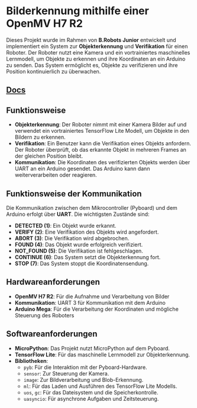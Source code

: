 # Bilderkennung mithilfe einer OpenMV H7 R2

Dieses Projekt wurde im Rahmen von **B.Robots Junior** entwickelt und implementiert ein System zur **Objekterkennung** und **Verifikation** für einen Roboter. Der Roboter nutzt eine Kamera und ein vortrainiertes maschinelles Lernmodell, um Objekte zu erkennen und ihre Koordinaten an ein Arduino zu senden. Das System ermöglicht es, Objekte zu verifizieren und ihre Position kontinuierlich zu überwachen.

## [Docs](https://moritzheinzle.github.io/openmv-h7-machine-learning/)
## Funktionsweise

- **Objekterkennung**: Der Roboter nimmt mit einer Kamera Bilder auf und verwendet ein vortrainiertes TensorFlow Lite Modell, um Objekte in den Bildern zu erkennen.
- **Verifikation**: Ein Benutzer kann die Verifikation eines Objekts anfordern. Der Roboter überprüft, ob das erkannte Objekt in mehreren Frames an der gleichen Position bleibt.
- **Kommunikation**: Die Koordinaten des verifizierten Objekts werden über UART an ein Arduino gesendet. Das Arduino kann dann weiterverarbeiten oder reagieren.

## Funktionsweise der Kommunikation

Die Kommunikation zwischen dem Mikrocontroller (Pyboard) und dem Arduino erfolgt über **UART**. Die wichtigsten Zustände sind:

- **DETECTED (1)**: Ein Objekt wurde erkannt.
- **VERIFY (2)**: Eine Verifikation des Objekts wird angefordert.
- **ABORT (3)**: Die Verifikation wird abgebrochen.
- **FOUND (4)**: Das Objekt wurde erfolgreich verifiziert.
- **NOT_FOUND (5)**: Die Verifikation ist fehlgeschlagen.
- **CONTINUE (6)**: Das System setzt die Objekterkennung fort.
- **STOP (7)**: Das System stoppt die Koordinatensendung.

## Hardwareanforderungen

- **OpenMV H7 R2**: Für die Aufnahme und Verarbeitung von Bilder
- **Kommunikation**: UART 3 für Kommunikation mit dem Arduino
- **Arduino Mega**: Für die Verarbeitung der Koordinaten und mögliche Steuerung des Roboters

## Softwareanforderungen

- **MicroPython**: Das Projekt nutzt MicroPython auf dem Pyboard.
- **TensorFlow Lite**: Für das maschinelle Lernmodell zur Objekterkennung.
- **Bibliotheken**:
  - `pyb`: Für die Interaktion mit der Pyboard-Hardware.
  - `sensor`: Zur Steuerung der Kamera.
  - `image`: Zur Bildverarbeitung und Blob-Erkennung.
  - `ml`: Für das Laden und Ausführen des TensorFlow Lite Modells.
  - `uos`, `gc`: Für das Dateisystem und die Speicherkontrolle.
  - `uasyncio`: Für asynchrone Aufgaben und Zeitsteuerung.

